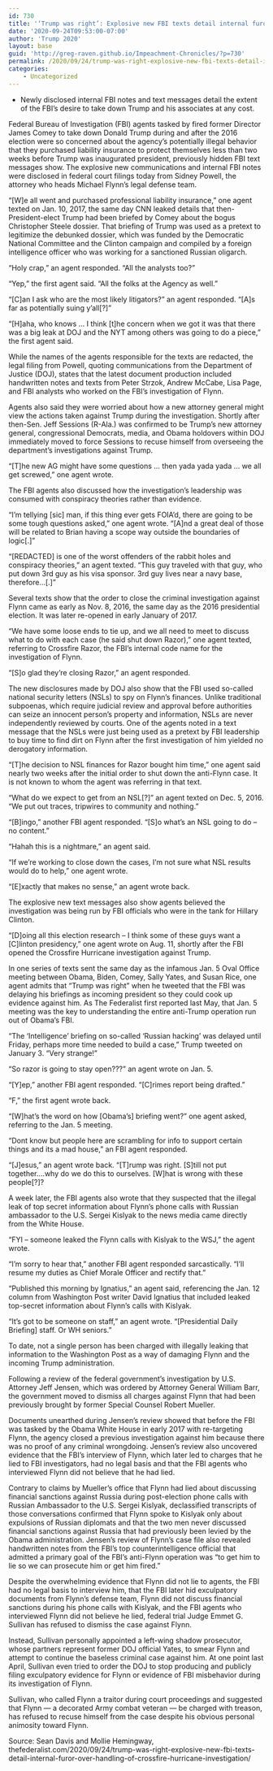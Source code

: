 ```yaml
---
id: 730
title: '‘Trump was right’: Explosive new FBI texts detail internal furor over handling of ‘Crossfire Hurricane’ investigation'
date: '2020-09-24T09:53:00-07:00'
author: 'Trump 2020'
layout: base
guid: 'http://greg-raven.github.io/Impeachment-Chronicles/?p=730'
permalink: /2020/09/24/trump-was-right-explosive-new-fbi-texts-detail-internal-furor-over-handling-of-crossfire-hurricane-investigation/
categories:
    - Uncategorized
---
```


- Newly disclosed internal FBI notes and text messages detail the extent of the FBI’s desire to take down Trump and his associates at any cost.

Federal Bureau of Investigation (FBI) agents tasked by fired former Director James Comey to take down Donald Trump during and after the 2016 election were so concerned about the agency’s potentially illegal behavior that they purchased liability insurance to protect themselves less than two weeks before Trump was inaugurated president, previously hidden FBI text messages show. The explosive new communications and internal FBI notes were disclosed in federal court filings today from Sidney Powell, the attorney who heads Michael Flynn’s legal defense team.

“\[W\]e all went and purchased professional liability insurance,” one agent texted on Jan. 10, 2017, the same day CNN leaked details that then-President-elect Trump had been briefed by Comey about the bogus Christopher Steele dossier. That briefing of Trump was used as a pretext to legitimize the debunked dossier, which was funded by the Democratic National Committee and the Clinton campaign and compiled by a foreign intelligence officer who was working for a sanctioned Russian oligarch.

“Holy crap,” an agent responded. “All the analysts too?”

“Yep,” the first agent said. “All the folks at the Agency as well.”

“\[C\]an I ask who are the most likely litigators?” an agent responded. “\[A\]s far as potentially suing y’all\[?\]”

“\[H\]aha, who knows … I think \[t\]he concern when we got it was that there was a big leak at DOJ and the NYT among others was going to do a piece,” the first agent said.

While the names of the agents responsible for the texts are redacted, the legal filing from Powell, quoting communications from the Department of Justice (DOJ), states that the latest document production included handwritten notes and texts from Peter Strzok, Andrew McCabe, Lisa Page, and FBI analysts who worked on the FBI’s investigation of Flynn.

Agents also said they were worried about how a new attorney general might view the actions taken against Trump during the investigation. Shortly after then-Sen. Jeff Sessions (R-Ala.) was confirmed to be Trump’s new attorney general, congressional Democrats, media, and Obama holdovers within DOJ immediately moved to force Sessions to recuse himself from overseeing the department’s investigations against Trump.

“\[T\]he new AG might have some questions … then yada yada yada … we all get screwed,” one agent wrote.

The FBI agents also discussed how the investigation’s leadership was consumed with conspiracy theories rather than evidence.

“I’m tellying \[sic\] man, if this thing ever gets FOIA’d, there are going to be some tough questions asked,” one agent wrote. “\[A\]nd a great deal of those will be related to Brian having a scope way outside the boundaries of logic\[.\]”

“\[REDACTED\] is one of the worst offenders of the rabbit holes and conspiracy theories,” an agent texted. “This guy traveled with that guy, who put down 3rd guy as his visa sponsor. 3rd guy lives near a navy base, therefore…\[.\]”

Several texts show that the order to close the criminal investigation against Flynn came as early as Nov. 8, 2016, the same day as the 2016 presidential election. It was later re-opened in early January of 2017.

“We have some loose ends to tie up, and we all need to meet to discuss what to do with each case (he said shut down Razor),” one agent texted, referring to Crossfire Razor, the FBI’s internal code name for the investigation of Flynn.

“\[S\]o glad they’re closing Razor,” an agent responded.

The new disclosures made by DOJ also show that the FBI used so-called national security letters (NSLs) to spy on Flynn’s finances. Unlike traditional subpoenas, which require judicial review and approval before authorities can seize an innocent person’s property and information, NSLs are never independently reviewed by courts. One of the agents noted in a text message that the NSLs were just being used as a pretext by FBI leadership to buy time to find dirt on Flynn after the first investigation of him yielded no derogatory information.

“\[T\]he decision to NSL finances for Razor bought him time,” one agent said nearly two weeks after the initial order to shut down the anti-Flynn case. It is not known to whom the agent was referring in that text.

“What do we expect to get from an NSL\[?\]” an agent texted on Dec. 5, 2016. “We put out traces, tripwires to community and nothing.”

“\[B\]ingo,” another FBI agent responded. “\[S\]o what’s an NSL going to do – no content.”

“Hahah this is a nightmare,” an agent said.

“If we’re working to close down the cases, I’m not sure what NSL results would do to help,” one agent wrote.

“\[E\]xactly that makes no sense,” an agent wrote back.

The explosive new text messages also show agents believed the investigation was being run by FBI officials who were in the tank for Hillary Clinton.

“\[D\]oing all this election research – I think some of these guys want a \[C\]linton presidency,” one agent wrote on Aug. 11, shortly after the FBI opened the Crossfire Hurricane investigation against Trump.

In one series of texts sent the same day as the infamous Jan. 5 Oval Office meeting between Obama, Biden, Comey, Sally Yates, and Susan Rice, one agent admits that “Trump was right” when he tweeted that the FBI was delaying his briefings as incoming president so they could cook up evidence against him. As The Federalist first reported last May, that Jan. 5 meeting was the key to understanding the entire anti-Trump operation run out of Obama’s FBI.

“The ‘Intelligence’ briefing on so-called ‘Russian hacking’ was delayed until Friday, perhaps more time needed to build a case,” Trump tweeted on January 3. “Very strange!”

“So razor is going to stay open???” an agent wrote on Jan. 5.

“\[Y\]ep,” another FBI agent responded. “\[C\]rimes report being drafted.”

“F,” the first agent wrote back.

“\[W\]hat’s the word on how \[Obama’s\] briefing went?” one agent asked, referring to the Jan. 5 meeting.

“Dont know but people here are scrambling for info to support certain things and its a mad house,” an FBI agent responded.

“\[J\]esus,” an agent wrote back. “\[T\]rump was right. \[S\]till not put together….why do we do this to ourselves. \[W\]hat is wrong with these people\[?\]?

A week later, the FBI agents also wrote that they suspected that the illegal leak of top secret information about Flynn’s phone calls with Russian ambassador to the U.S. Sergei Kislyak to the news media came directly from the White House.

“FYI – someone leaked the Flynn calls with Kislyak to the WSJ,” the agent wrote.

“I’m sorry to hear that,” another FBI agent responded sarcastically. “I’ll resume my duties as Chief Morale Officer and rectify that.”

“Published this morning by Ignatius,” an agent said, referencing the Jan. 12 column from Washington Post writer David Ignatius that included leaked top-secret information about Flynn’s calls with Kislyak.

“It’s got to be someone on staff,” an agent wrote. “\[Presidential Daily Briefing\] staff. Or WH seniors.”

To date, not a single person has been charged with illegally leaking that information to the Washington Post as a way of damaging Flynn and the incoming Trump administration.

Following a review of the federal government’s investigation by U.S. Attorney Jeff Jensen, which was ordered by Attorney General William Barr, the government moved to dismiss all charges against Flynn that had been previously brought by former Special Counsel Robert Mueller.

Documents unearthed during Jensen’s review showed that before the FBI was tasked by the Obama White House in early 2017 with re-targeting Flynn, the agency closed a previous investigation against him because there was no proof of any criminal wrongdoing. Jensen’s review also uncovered evidence that the FBI’s interview of Flynn, which later led to charges that he lied to FBI investigators, had no legal basis and that the FBI agents who interviewed Flynn did not believe that he had lied.

Contrary to claims by Mueller’s office that Flynn had lied about discussing financial sanctions against Russia during post-election phone calls with Russian Ambassador to the U.S. Sergei Kislyak, declassified transcripts of those conversations confirmed that Flynn spoke to Kislyak only about expulsions of Russian diplomats and that the two men never discussed financial sanctions against Russia that had previously been levied by the Obama administration. Jensen’s review of Flynn’s case file also revealed handwritten notes from the FBI’s top counterintelligence official that admitted a primary goal of the FBI’s anti-Flynn operation was “to get him to lie so we can prosecute him or get him fired.”

Despite the overwhelming evidence that Flynn did not lie to agents, the FBI had no legal basis to interview him, that the FBI later hid exculpatory documents from Flynn’s defense team, Flynn did not discuss financial sanctions during his phone calls with Kislyak, and the FBI agents who interviewed Flynn did not believe he lied, federal trial Judge Emmet G. Sullivan has refused to dismiss the case against Flynn.

Instead, Sullivan personally appointed a left-wing shadow prosecutor, whose partners represent former DOJ official Yates, to smear Flynn and attempt to continue the baseless criminal case against him. At one point last April, Sullivan even tried to order the DOJ to stop producing and publicly filing exculpatory evidence for Flynn or evidence of FBI misbehavior during its investigation of Flynn.

Sullivan, who called Flynn a traitor during court proceedings and suggested that Flynn — a decorated Army combat veteran — be charged with treason, has refused to recuse himself from the case despite his obvious personal animosity toward Flynn.

Source: Sean Davis and Mollie Hemingway, thefederalist.com/2020/09/24/trump-was-right-explosive-new-fbi-texts-detail-internal-furor-over-handling-of-crossfire-hurricane-investigation/